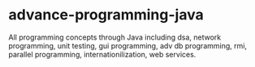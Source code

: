 # advance-programming-java
All programming concepts through Java including dsa, network programming, unit testing, gui programming, adv db programming, rmi, parallel programming, internationilization, web services.